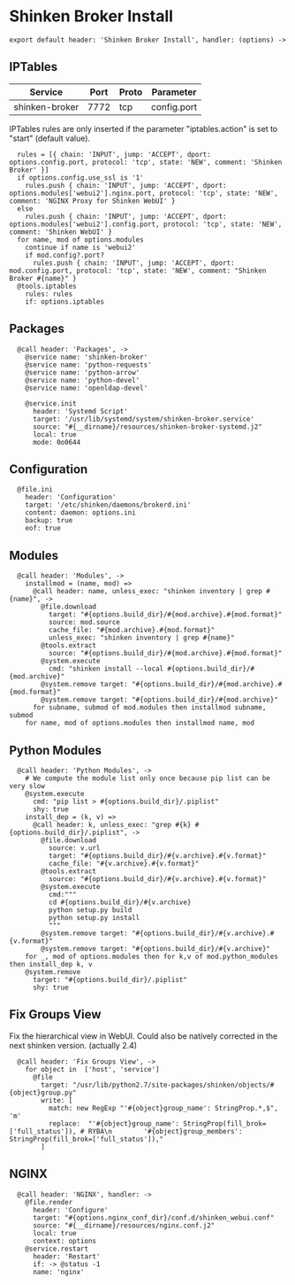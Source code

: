 
# Shinken Broker Install

    export default header: 'Shinken Broker Install', handler: (options) ->

## IPTables

| Service           | Port  | Proto | Parameter       |
|-------------------|-------|-------|-----------------|
|  shinken-broker   | 7772  |  tcp  |   config.port   |

IPTables rules are only inserted if the parameter "iptables.action" is set to
"start" (default value).

      rules = [{ chain: 'INPUT', jump: 'ACCEPT', dport: options.config.port, protocol: 'tcp', state: 'NEW', comment: 'Shinken Broker' }]
      if options.config.use_ssl is '1'
        rules.push { chain: 'INPUT', jump: 'ACCEPT', dport: options.modules['webui2'].nginx.port, protocol: 'tcp', state: 'NEW', comment: 'NGINX Proxy for Shinken WebUI' }
      else
        rules.push { chain: 'INPUT', jump: 'ACCEPT', dport: options.modules['webui2'].config.port, protocol: 'tcp', state: 'NEW', comment: 'Shinken WebUI' }
      for name, mod of options.modules
        continue if name is 'webui2'
        if mod.config?.port?
          rules.push { chain: 'INPUT', jump: 'ACCEPT', dport: mod.config.port, protocol: 'tcp', state: 'NEW', comment: "Shinken Broker #{name}" }
      @tools.iptables
        rules: rules
        if: options.iptables

## Packages

      @call header: 'Packages', ->
        @service name: 'shinken-broker'
        @service name: 'python-requests'
        @service name: 'python-arrow'
        @service name: 'python-devel'
        @service name: 'openldap-devel'
        
        @service.init
          header: 'Systemd Script'
          target: '/usr/lib/systemd/system/shinken-broker.service'
          source: "#{__dirname}/resources/shinken-broker-systemd.j2"
          local: true
          mode: 0o0644

## Configuration

      @file.ini
        header: 'Configuration'
        target: '/etc/shinken/daemons/brokerd.ini'
        content: daemon: options.ini
        backup: true
        eof: true

## Modules

      @call header: 'Modules', ->
        installmod = (name, mod) =>
          @call header: name, unless_exec: "shinken inventory | grep #{name}", ->
            @file.download
              target: "#{options.build_dir}/#{mod.archive}.#{mod.format}"
              source: mod.source
              cache_file: "#{mod.archive}.#{mod.format}"
              unless_exec: "shinken inventory | grep #{name}"
            @tools.extract
              source: "#{options.build_dir}/#{mod.archive}.#{mod.format}"
            @system.execute
              cmd: "shinken install --local #{options.build_dir}/#{mod.archive}"
            @system.remove target: "#{options.build_dir}/#{mod.archive}.#{mod.format}"
            @system.remove target: "#{options.build_dir}/#{mod.archive}"
          for subname, submod of mod.modules then installmod subname, submod
        for name, mod of options.modules then installmod name, mod

## Python Modules

      @call header: 'Python Modules', ->
        # We compute the module list only once because pip list can be very slow
        @system.execute
          cmd: "pip list > #{options.build_dir}/.piplist"
          shy: true
        install_dep = (k, v) =>
          @call header: k, unless_exec: "grep #{k} #{options.build_dir}/.piplist", ->
            @file.download
              source: v.url
              target: "#{options.build_dir}/#{v.archive}.#{v.format}"
              cache_file: "#{v.archive}.#{v.format}"
            @tools.extract
              source: "#{options.build_dir}/#{v.archive}.#{v.format}"
            @system.execute
              cmd:"""
              cd #{options.build_dir}/#{v.archive}
              python setup.py build
              python setup.py install
              """
            @system.remove target: "#{options.build_dir}/#{v.archive}.#{v.format}"
            @system.remove target: "#{options.build_dir}/#{v.archive}"
        for _, mod of options.modules then for k,v of mod.python_modules then install_dep k, v
        @system.remove
          target: "#{options.build_dir}/.piplist"
          shy: true

## Fix Groups View

Fix the hierarchical view in WebUI.
Could also be natively corrected in the next shinken version. (actually 2.4)

      @call header: 'Fix Groups View', ->
        for object in  ['host', 'service']
          @file
            target: "/usr/lib/python2.7/site-packages/shinken/objects/#{object}group.py"
            write: [
              match: new RegExp "'#{object}group_name': StringProp.*,$", 'm'
              replace:  "'#{object}group_name': StringProp(fill_brok=['full_status']), # RYBA\n        '#{object}group_members': StringProp(fill_brok=['full_status']),"
            ]

## NGINX

      @call header: 'NGINX', handler: ->
        @file.render
          header: 'Configure'
          target: "#{options.nginx_conf_dir}/conf.d/shinken_webui.conf"
          source: "#{__dirname}/resources/nginx.conf.j2"
          local: true
          context: options
        @service.restart
          header: 'Restart'
          if: -> @status -1
          name: 'nginx'
